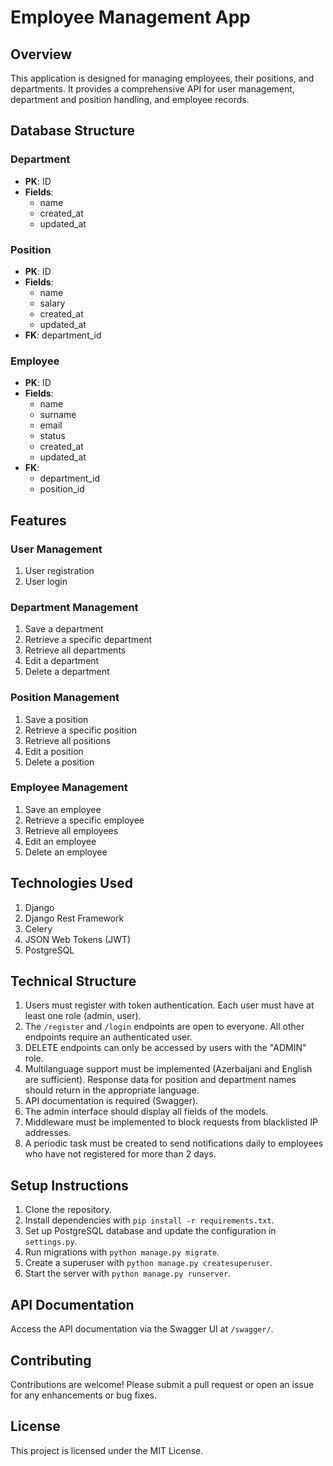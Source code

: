 # Employee Management App

## Overview

This application is designed for managing employees, their positions, and departments. It provides a comprehensive API for user management, department and position handling, and employee records.

## Database Structure

### Department
- **PK**: ID
- **Fields**:
  - name
  - created_at
  - updated_at

### Position
- **PK**: ID
- **Fields**:
  - name
  - salary
  - created_at
  - updated_at
- **FK**: department_id

### Employee
- **PK**: ID
- **Fields**:
  - name
  - surname
  - email
  - status
  - created_at
  - updated_at
- **FK**:
  - department_id
  - position_id

## Features

### User Management
1. User registration
2. User login

### Department Management
1. Save a department
2. Retrieve a specific department
3. Retrieve all departments
4. Edit a department
5. Delete a department

### Position Management
1. Save a position
2. Retrieve a specific position
3. Retrieve all positions
4. Edit a position
5. Delete a position

### Employee Management
1. Save an employee
2. Retrieve a specific employee
3. Retrieve all employees
4. Edit an employee
5. Delete an employee

## Technologies Used
1. Django
2. Django Rest Framework
3. Celery
4. JSON Web Tokens (JWT)
5. PostgreSQL

## Technical Structure

1. Users must register with token authentication. Each user must have at least one role (admin, user).
2. The `/register` and `/login` endpoints are open to everyone. All other endpoints require an authenticated user.
3. DELETE endpoints can only be accessed by users with the "ADMIN" role.
4. Multilanguage support must be implemented (Azerbaijani and English are sufficient). Response data for position and department names should return in the appropriate language.
5. API documentation is required (Swagger).
6. The admin interface should display all fields of the models.
7. Middleware must be implemented to block requests from blacklisted IP addresses.
8. A periodic task must be created to send notifications daily to employees who have not registered for more than 2 days.

## Setup Instructions

1. Clone the repository.
2. Install dependencies with `pip install -r requirements.txt`.
3. Set up PostgreSQL database and update the configuration in `settings.py`.
4. Run migrations with `python manage.py migrate`.
5. Create a superuser with `python manage.py createsuperuser`.
6. Start the server with `python manage.py runserver`.

## API Documentation

Access the API documentation via the Swagger UI at `/swagger/`.

## Contributing

Contributions are welcome! Please submit a pull request or open an issue for any enhancements or bug fixes.

## License

This project is licensed under the MIT License.
